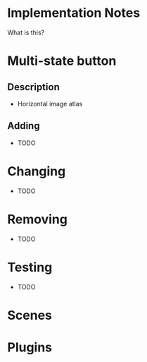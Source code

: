 # Implementation Notes
What is this?

# Multi-state button

## Description
- Horizontal image atlas

## Adding
- TODO

# Changing
- TODO

# Removing
- TODO

# Testing
- TODO

# Scenes

# Plugins



